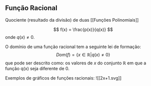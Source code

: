 ## Função Racional

Quociente (resultado da divisão) de duas [[Funções Polinomiais]]

$$ f(x) = \frac{p(x)}{q(x)} $$ onde $q(x)\neq0$.

O domínio de uma função racional tem a seguinte lei de formação: $$Dom(f) = \left\{ x \in \mathbb{R} | q(x) \neq 0 \right\}$$ que pode ser descrito como: os valores de *x* do conjunto $\mathbb{R}$ em que a função q(x) seja diferente de 0.

Exemplos de gráficos de funções racionais: ![[2x+1.svg]]